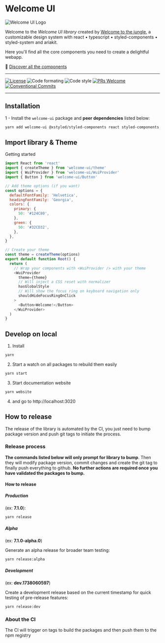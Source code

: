 # Welcome UI

![Welcome UI Logo](https://github.com/user-attachments/assets/e7df47fd-e6c8-462a-ac09-d052d67555bc)

Welcome to the _Welcome UI library_ created by [Welcome to the jungle](https://www.welcometothejungle.com), a customizable design system with react • typescript • styled-components • styled-system and ariakit.

Here you'll find all the core components you need to create a delightful webapp.

🌴 [Discover all the components](https://welcome-ui.com)

---

[![License](https://img.shields.io/npm/l/welcome-ui.svg)](https://github.com/WTTJ/welcome-ui/tree/main/LICENSE) ![Code formating](https://img.shields.io/badge/code%20formating-prettier-blue.svg) ![Code style](https://img.shields.io/badge/code%20style-styled--components-ff69b4.svg) [![PRs Welcome](https://img.shields.io/badge/PRs-welcome-mediumspringgreen.svg)](https://github.com/WTTJ/welcome-ui/tree/main/CONTRIBUTING.mdx) [![Conventional Commits](https://img.shields.io/badge/Conventional%20Commits-1.0.0-yellow.svg)](https://conventionalcommits.org)

---

## Installation

1 - Install the `welcome-ui` package and **peer dependencies** listed below:

```bash
yarn add welcome-ui @xstyled/styled-components react styled-components
```

## Import library & Theme

Getting started

```js
import React from 'react'
import { createTheme } from 'welcome-ui/theme'
import { WuiProvider } from 'welcome-ui/WuiProvider'
import { Button } from 'welcome-ui/Button'

// Add theme options (if you want)
const options = {
  defaultFontFamily: 'Helvetica',
  headingFontFamily: 'Georgia',
  colors: {
    primary: {
      50: '#124C80',
    },
    green: {
      50: '#32CD32',
    },
  },
}

// Create your theme
const theme = createTheme(options)
export default function Root() {
  return (
    // Wrap your components with <WuiProvider /> with your theme
    <WuiProvider
      theme={theme}
      // Will inject a CSS reset with normalizer
      hasGlobalStyle
      // Will show the focus ring on keyboard navigation only
      shouldHideFocusRingOnClick
    >
      <Button>Welcome!</Button>
    </WuiProvider>
  )
}
```

## Develop on local

1. Install

```bash
yarn
```

2. Start a watch on all packages to rebuild them easily

```bash
yarn start
```

3. Start documentation website

```bash
yarn website
```

4. and go to http://localhost:3020

## How to release

The release of the library is automated by the CI, you just need to bump package version and push git tags to initiate the process.

### Release process

**The commands listed below will only prompt for library to bump**. Then they will modify package version, commit changes and create the git tag to finally push everything to github. **No further actions are required once you have validated the packages to bump.**

#### How to release

##### Production

(ex: **7.1.0**):

```bash
yarn release
```

##### Alpha

(ex: **7.1.0-alpha.0**)

Generate an alpha release for broader team testing:

```bash
yarn release:alpha
```

##### Development

(ex: **dev.1738060597**)

Create a development release based on the current timestamp for quick testing of pre-release features:

```bash
yarn release:dev
```

### About the CI

The CI will trigger on tags to build the packages and then push them to the npm registry
